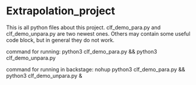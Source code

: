 # Extrapolation_project
This is all python files  about this project. 
clf_demo_para.py and clf_demo_unpara.py are two newest ones. Others may contain some useful code block, but in general they do not work.

command for running:
python3 clf_demo_para.py && python3 clf_demo_unpara.py 


command for running in backstage:
nohup python3 clf_demo_para.py && python3 clf_demo_unpara.py &